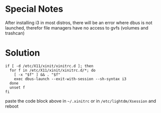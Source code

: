 # Special Notes

After installing i3 in most distros, there will be an error where dbus is not launched, therefor file managers have no access to gvfs (volumes and trashcan)


# Solution
```
if [ -d /etc/X11/xinit/xinitrc.d ]; then
  for f in /etc/X11/xinit/xinitrc.d/*; do
    [ -x "$f" ] && . "$f"
    exec dbus-launch --exit-with-session --sh-syntax i3
  done
  unset f
fi
```

paste the code block above in `~/.xinitrc` or in `/etc/lightdm/Xsession` and reboot
